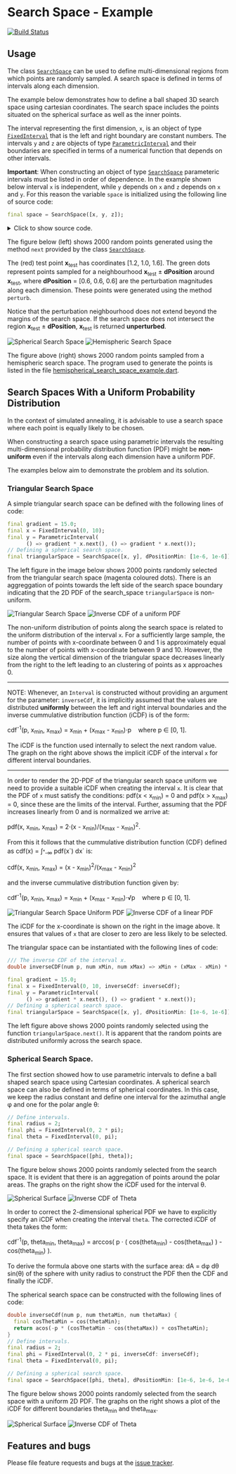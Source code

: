 #  Search Space - Example
[![Build Status](https://travis-ci.com/simphotonics/simulated_annealing.svg?branch=main)](https://travis-ci.com/simphotonics/simulated_annealing)

## Usage

The class [`SearchSpace`][SearchSpace] can be used to define multi-dimensional regions
from which points are randomly sampled.
A search space is defined in terms of intervals along each dimension.

The example below demonstrates how to define a ball shaped 3D
search space using cartesian coordinates. The search space includes the
points situated on the spherical surface as well as the inner points.

The interval representing the first dimension, `x`,
is an object of type [`FixedInterval`][FixedInterval] that is
the left and right boundary are constant numbers.
The intervals `y` and `z` are objects of type [`ParametricInterval`][ParametricInterval]
and their boundaries are specified in terms of a numerical function that depends on other
intervals.

**Important**: When constructing an object of type [`SearchSpace`][SearchSpace]
parameteric intervals must be listed in order of dependence. In the example shown
below interval `x` is independent, while `y` depends on `x` and `z` depends on `x` and `y`.
For this reason the variable `space` is initialized using the
following line of source code:
```Dart
final space = SearchSpace([x, y, z]);
```

<details><summary> Click to show source code.</summary>

```Dart
import 'dart:io';
import 'dart:math';

import 'package:list_operators/list_operators.dart';
import 'package:simulated_annealing/simulated_annealing.dart';

// Define intervals.
final radius = 2;
final x = FixedInterval(-radius, radius);

num yLimit() => sqrt(pow(radius, 2) - pow(x.next(), 2));
final y = ParametricInterval(() => -yLimit(), yLimit);

num zLimit() => sqrt(pow(radius, 2) - pow(y.next(), 2) - pow(x.next(), 2));
final z = ParametricInterval(() => -zLimit(), zLimit);
final space = SearchSpace([x, y, z]);

void main() async {
  final xTest = [1.2, 1.0, 0.6];
  final dPosition = [0.6, 0.6, 0.6];

  final sample = List<List<num>>.generate(2000, (_) => space.next());

  final perturbation = List<List<num>>.generate(
      500, (_) => space.perturb(xTest, dPosition));

  await File('../data/spherical_search_space.dat').writeAsString(
    sample.export(),
  );
  await File('../data/spherical_search_space_perturbation.dat').writeAsString(
    perturbation.export(),
  );

  await File('../data/spherical_search_space_center_point.dat')
      .writeAsString('''
    # Perturbation Centerpoint
    ${[xTest].export()}''');

  // The search space can be visualized by navigating to the folder
  // 'example/gnuplot_scripts' and running the commands:
  // # gnuplot
  // gnuplot> load 'spherical_search_space.gp'
}
```
</details>

The figure below (left) shows 2000 random points generated using the method `next` provided by the class [`SearchSpace`][SearchSpace].

The (red) test point **x**<sub>test</sub> has coordinates \[1.2, 1.0, 1.6\].
The green dots represent points sampled for a neighbourhood **x**<sub>test</sub> &pm; **dPosition** around **x**<sub>test</sub>,
where **dPosition**&nbsp;=&nbsp;\[0.6, 0.6, 0.6\] are the perturbation magnitudes along each dimension.
These points were generated using the method `perturb`.

Notice that the perturbation neighbourhood does not extend beyond the margins of the
search space. If the search space does not intersect the region **x**<sub>test</sub> &pm; **dPosition**,
**x**<sub>test</sub> is returned **unperturbed**.

![Spherical Search Space](https://raw.githubusercontent.com/simphotonics/simulated_annealing/main/example/plots/spherical_search_space.png)
![Hemispheric Search Space](https://raw.githubusercontent.com/simphotonics/simulated_annealing/main/example/plots/hemispherical_search_space.png)

The figure above (right) shows 2000 random points sampled from a hemispheric search space. The
program used to generate the points is listed in the file [hemispherical_search_space_example.dart][hemispherical_search_space_example.dart].


## Search Spaces With a Uniform Probability Distribution

In the context of simulated annealing, it is advisable to
use a search space where each point is equally likely to be chosen.

When constructing a search space using parametric intervals
the resulting multi-dimensional probability distribution
function (PDF) might be **non-uniform** even if the
intervals along each dimension have a uniform PDF.

The examples below aim to demonstrate the problem and its solution.

### Triangular Search Space

A simple triangular search space can be defined with the following lines of code:
```Dart
final gradient = 15.0;
final x = FixedInterval(0, 10);
final y = ParametricInterval(
      () => gradient * x.next(), () => gradient * x.next());
// Defining a spherical search space.
final triangularSpace = SearchSpace([x, y], dPositionMin: [1e-6, 1e-6]);
```
The left figure in the image below shows 2000 points randomly selected from the triangular search space (magenta coloured dots).
There is an aggreggation of points towards the left side of the search space boundary indicating that the 2D PDF of the search_space `triangularSpace` is non-uniform.

![Triangular Search Space](https://raw.githubusercontent.com/simphotonics/simulated_annealing/main/example/plots/triangular_search_space.png)
![Inverse CDF of a uniform PDF](https://raw.githubusercontent.com/simphotonics/simulated_annealing/main/example/plots/inverseCdfUniform.png)

The non-uniform distribution of points along the search space is related to the
uniform distribution of the interval `x`. For a sufficiently large sample, the number of points with x-coordinate between 0 and 1 is approximately equal to the number of points with x-coordinate between 9 and 10.
However, the size along the vertical dimension of the triangular space decreases linearly from the right to
the left leading to an clustering of points as x approaches 0.

---

NOTE: Whenever, an `Interval` is constructed without providing an argument for the parameter: `inverseCdf`, it is implicitly assumed that the values are distributed **uniformly** between the left and right
interval boundaries and the inverse cummulative distribution function (iCDF) is of the form:

cdf<sup>-1</sup>(p,&nbsp;x<sub>min</sub>,&nbsp;x<sub>max</sub>) = x<sub>min</sub> + (x<sub>max</sub> - x<sub>min</sub>)&middot;p &nbsp;&nbsp;&nbsp;where p &in; \[0, 1\].

The iCDF is the function used internally to select the next random value.
The graph on the right above shows the implicit iCDF of the interval `x` for different interval
boundaries.

---


In order to render the 2D-PDF of the triangular search space uniform we need to provide a suitable iCDF when creating the interval `x`.
It is clear that the PDF of `x` must satisfy the conditions: pdf(x < x<sub>min</sub>) = 0 and  pdf(x > x<sub>max</sub>) = 0, since these are the limits of the interval.
Further, assuming that the PDF increases linearly from 0 and is normalized we arrive at:

pdf(x, x<sub>min</sub>, x<sub>max</sub>) = 2&middot;(x - x<sub>min</sub>)/(x<sub>max</sub> - x<sub>min</sub>)<sup>2</sup>.

From this it follows that the cummulative distribution function (CDF) defined as cdf(x) = &int;<sup>&#8339;</sup><sub>-&infin;</sub> pdf(x&grave;) dx&grave; is:

cdf(x, x<sub>min</sub>, x<sub>max</sub>)&nbsp;=&nbsp;(x&nbsp;-&nbsp;x<sub>min</sub>)<sup>2</sup>/(x<sub>max</sub> - x<sub>min</sub>)<sup>2</sup>

and the inverse cummulative distribution function given by:

cdf<sup>-1</sup>(p, x<sub>min</sub>, x<sub>max</sub>) = x<sub>min</sub> + (x<sub>max</sub> - x<sub>min</sub>)&middot;&Sqrt;p &nbsp;&nbsp;&nbsp;where p &in; \[0, 1\].

![Triangular Search Space Uniform PDF](https://raw.githubusercontent.com/simphotonics/simulated_annealing/main/example/plots/triangular_search_space_uniform.png)
![Inverse CDF of a linear PDF](https://raw.githubusercontent.com/simphotonics/simulated_annealing/main/example/plots/inverseCdfLinear.png)

The iCDF for the x-coordinate is shown on the right in the image above. It ensures that values of `x` that are
closer to zero are less likely to be selected.

The triangular space can be instantiated with the following lines of code:
```Dart
/// The inverse CDF of the interval x.
double inverseCDF(num p, num xMin, num xMax) => xMin + (xMax - xMin) * sqrt(p);

final gradient = 15.0;
final x = FixedInterval(0, 10, inverseCdf: inverseCdf);
final y = ParametricInterval(
      () => gradient * x.next(), () => gradient * x.next());
// Defining a spherical search space.
final triangularSpace = SearchSpace([x, y], dPositionMin: [1e-6, 1e-6]);
```
The left figure above shows 2000 points randomly selected using the function `triangularSpace.next()`.
It is apparent that the random points are distributed uniformly across the search space.



###  Spherical Search Space.

The first section showed how to use parametric intervals to define a ball shaped search space using
Cartesian coordinates. A spherical search space can also be defined in terms of
spherical coordinates. In this case, we keep the radius constant and define one interval
for the azimuthal angle &phi; and one for the polar angle &theta;:
```Dart
// Define intervals.
final radius = 2;
final phi = FixedInterval(0, 2 * pi);
final theta = FixedInterval(0, pi);

// Defining a spherical search space.
final space = SearchSpace([phi, theta]);
```
The figure below shows 2000 points randomly selected from the search space.
It is evident that there is an aggregation of points around the polar areas.
The graphs on the
right show the iCDF used for the interval &theta;.


![Spherical Surface](https://raw.githubusercontent.com/simphotonics/simulated_annealing/main/example/plots/spherical_space_surface.png)
![Inverse CDF of Theta](https://raw.githubusercontent.com/simphotonics/simulated_annealing/main/example/plots/inverseCdfThetaUniform.png)


In order to correct the 2-dimensional spherical PDF we have to explicitly specify an iCDF when creating the interval `theta`. The corrected iCDF of theta takes the form:

cdf<sup>-1</sup>(p, theta<sub>min</sub>, theta<sub>max</sub>) = arccos( p &middot; ( cos(theta<sub>min</sub>) - cos(theta<sub>max</sub>) ) - cos(theta<sub>min</sub>) ).

To derive the formula above one starts with the surface area: dA = d&phi; d&theta; sin(&theta;) of the sphere with unity radius to
construct the PDF then the CDF and finally the iCDF.

The spherical search space can be constructed with the following lines of code:
```Dart
double inverseCdf(num p, num thetaMin, num thetaMax) {
  final cosThetaMin = cos(thetaMin);
  return acos(-p * (cosThetaMin - cos(thetaMax)) + cosThetaMin);
}
// Define intervals.
final radius = 2;
final phi = FixedInterval(0, 2 * pi, inverseCdf: inverseCdf);
final theta = FixedInterval(0, pi);

// Defining a spherical search space.
final space = SearchSpace([phi, theta], dPositionMin: [1e-6, 1e-6, 1e-6]);
```

 The figure below shows 2000 points randomly selected from the search space with a uniform 2D PDF.
 The graphs on the right shows a plot of the iCDF for different boundaries theta<sub>min</sub>
 and theta<sub>max</sub>.

 ![Spherical Surface](https://raw.githubusercontent.com/simphotonics/simulated_annealing/main/example/plots/spherical_space_surface_uniform.png)
![Inverse CDF of Theta](https://raw.githubusercontent.com/simphotonics/simulated_annealing/main/example/plots/inverseCdfTheta.png)


## Features and bugs
Please file feature requests and bugs at the [issue tracker].

[issue tracker]: https://github.com/simphotonics/simulated_annealing/issues

[SearchSpace]: https://pub.dev/documentation/simulated_annealing/latest/simulated_annealing/SearchSpace-class.html

[FixedInterval]: https://pub.dev/documentation/simulated_annealing/latest/simulated_annealing/FixedInterval-class.html

[ParametricInterval]: https://pub.dev/documentation/simulated_annealing/latest/simulated_annealing/ParametricInterval-class.html

[hemispherical_search_space_example.dart]: bin/hemispherical_search_space_example.dart

